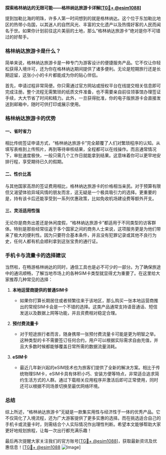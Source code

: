 **探索格林纳达的无限可能——格林纳达旅游卡详解[[TG💪+ @esim1088](https://t.me/s/esim1088)]**

提到加勒比海的明珠，许多人第一时间想到的就是格林纳达。这个位于东加勒比地区的热带小岛国，以其迷人的自然风光、丰富的文化遗产以及热情好客的人民而闻名于世。如果你计划前往这片美丽的土地，那么“格林纳达旅游卡”绝对是你不可错过的好帮手。

### 格林纳达旅游卡是什么？

简单来说，格林纳达旅游卡是一种专门为游客设计的便捷服务产品。它不仅让你轻松获得入境许可，还为你在格林纳达期间提供了诸多便利。无论是短期旅行还是长期逗留，这张小小的卡片都能成为你的贴心伴侣。

首先，申请过程非常简便。你只需通过官方网站或授权平台在线提交相关信息即可完成注册。整个流程无需繁琐的纸质文件准备，也不需要亲自前往领事馆办理签证手续，大大节省了时间和精力。此外，一旦获得批准，你的电子版旅游卡会直接发送到邮箱中，随时可供打印或展示使用。

### 格林纳达旅游卡的优势

#### 一、省时省力
相比传统签证申请方式，“格林纳达旅游卡”完全颠覆了人们对繁琐程序的认知。从填写表格到上传照片，再到等待审核结果，全程都可以在线操作。而且通常情况下，审批速度极快，一般只需几个工作日就能拿到结果。这意味着你可以更早地安排行程，享受期待已久的假期。

#### 二、性价比高
与其他国家高昂的签证费用相比，格林纳达旅游卡的价格相当亲民。对于预算有限但又渴望体验异域风情的朋友而言，这无疑是一个极具吸引力的选择。更重要的是，持有该卡后还能享受到一系列优惠政策，比如免收机场建设费等额外开支。

#### 三、灵活适用性强
无论你是商务出差还是休闲度假，“格林纳达旅游卡”都适用于不同类型的访客群体。特别是那些经常往返于多个国家之间的商务人士来说，这项服务更是为他们带来了极大的便利性。因为只要符合基本条件，并且没有犯罪记录或其他不良行为史，任何人都有机会顺利拿到这张宝贵的通行证。

### 手机卡与流量卡的选择建议

当然啦，在畅游格林纳达的同时，通信工具也是必不可少的一部分。为了确保旅途中的通讯顺畅，了解当地市场上的各种SIM卡类型就显得尤为重要了。在这里给大家推荐几种常见的选择：

1. **本地运营商提供的普通SIM卡**
   - 如果你打算长期居住或者频繁往来于该地区，那么购买一张本地运营商推出的常规SIM卡会是一个不错的选择。这类产品通常支持语音通话、短信发送以及数据上网等功能，并且资费相对稳定合理。
   
2. **预付费流量卡**
   - 对于短途旅行者而言，随身携带一张预付费流量卡可能是更为明智之举。这种类型的卡不需要签订任何合约，用户可以根据实际需求自由充值，并且大多数时候都能够覆盖日常所需的数据流量消耗。

3. **eSIM卡**
   - 最近几年新兴起的eSIM技术也为旅客们提供了全新的解决方案。相比于传统物理SIM卡，eSIM卡具有体积小巧、安装方便等特点，非常适合追求简约生活方式的人群。通过下载相关应用程序并激活后即可正常使用，同时还可以根据不同场景切换至最优网络环境。

### 总结

综上所述，“格林纳达旅游卡”无疑是一款集实用性与经济性于一体的优秀产品。它不仅简化了入境流程，还为广大游客提供了更多实惠的选择。而在挑选适合自己的手机卡或流量卡时，则需结合个人实际情况作出理性判断。希望本文能够帮助大家更好地规划旅程，让每一次出行都充满乐趣！

最后再次提醒大家关注我们的官方账号[[TG💪+ @esim1088](https://t.me/s/esim1088)]，获取最新资讯及优惠信息！[[TG💪+ @esim1088](https://t.me/s/esim1088) ![Image](https://i.postimg.cc/4NQfJmqS/Snipaste-2025-05-13-00-14-12.png)]